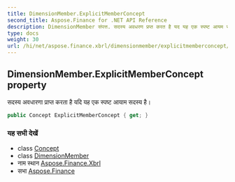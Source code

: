 ```yaml
---
title: DimensionMember.ExplicitMemberConcept
second_title: Aspose.Finance for .NET API Reference
description: DimensionMember संपत्त. सदस्य अवधरण प्रप्त करत है यद यह एक स्पष्ट आयम सदस्य है
type: docs
weight: 30
url: /hi/net/aspose.finance.xbrl/dimensionmember/explicitmemberconcept/
---
```

## DimensionMember.ExplicitMemberConcept property

सदस्य अवधारणा प्राप्त करता है यदि यह एक स्पष्ट आयाम सदस्य है।

```csharp
public Concept ExplicitMemberConcept { get; }
```

### यह सभी देखें

* class [Concept](../../concept/)
* class [DimensionMember](../)
* नाम स्थान [Aspose.Finance.Xbrl](../../dimensionmember/)
* सभा [Aspose.Finance](../../../)


